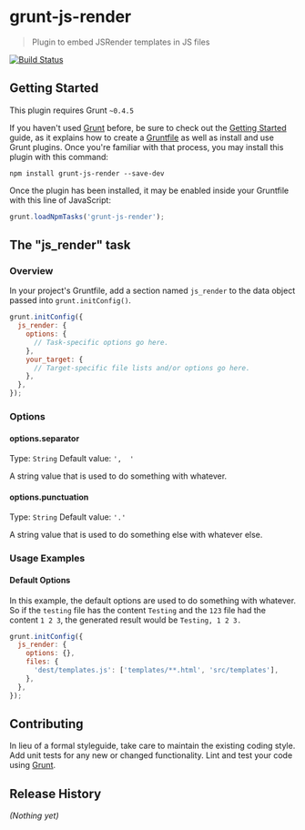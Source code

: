 # grunt-js-render

> Plugin to embed JSRender templates in JS files

[![Build Status](https://travis-ci.org/alchemy-fr/grunt-js-render.svg?branch=master)](https://travis-ci.org/alchemy-fr/grunt-js-render)

## Getting Started

This plugin requires Grunt `~0.4.5`

If you haven't used [Grunt](http://gruntjs.com/) before, be sure to check out the [Getting Started](http://gruntjs.com/getting-started) guide, as it explains how to create a [Gruntfile](http://gruntjs.com/sample-gruntfile) as well as install and use Grunt plugins. Once you're familiar with that process, you may install this plugin with this command:

```shell
npm install grunt-js-render --save-dev
```

Once the plugin has been installed, it may be enabled inside your Gruntfile with this line of JavaScript:

```js
grunt.loadNpmTasks('grunt-js-render');
```

## The "js_render" task

### Overview
In your project's Gruntfile, add a section named `js_render` to the data object passed into `grunt.initConfig()`.

```js
grunt.initConfig({
  js_render: {
    options: {
      // Task-specific options go here.
    },
    your_target: {
      // Target-specific file lists and/or options go here.
    },
  },
});
```

### Options

#### options.separator
Type: `String`
Default value: `',  '`

A string value that is used to do something with whatever.

#### options.punctuation
Type: `String`
Default value: `'.'`

A string value that is used to do something else with whatever else.

### Usage Examples

#### Default Options
In this example, the default options are used to do something with whatever. So if the `testing` file has the content `Testing` and the `123` file had the content `1 2 3`, the generated result would be `Testing, 1 2 3.`

```js
grunt.initConfig({
  js_render: {
    options: {},
    files: {
      'dest/templates.js': ['templates/**.html', 'src/templates'],
    },
  },
});
```

## Contributing
In lieu of a formal styleguide, take care to maintain the existing coding style. Add unit tests for any new or changed functionality. Lint and test your code using [Grunt](http://gruntjs.com/).

## Release History
_(Nothing yet)_
